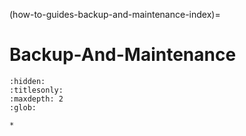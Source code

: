 (how-to-guides-backup-and-maintenance-index)=
# Backup-And-Maintenance

```{toctree}
:hidden:
:titlesonly:
:maxdepth: 2
:glob:

*